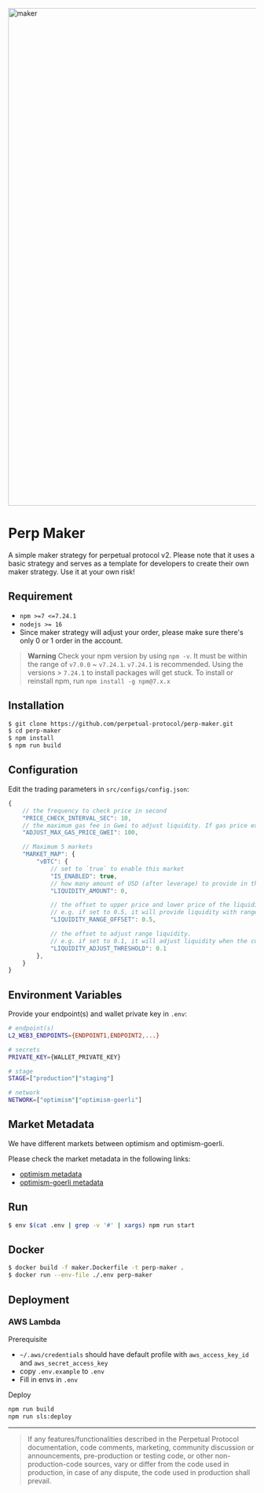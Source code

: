 <img width="1012" alt="maker" src="https://user-images.githubusercontent.com/105896/168986674-3b7169c1-c8ad-45dc-9d40-3653ff2766f4.png">

# Perp Maker

A simple maker strategy for perpetual protocol v2. Please note that it uses a basic strategy and serves as a template for developers to create their own maker strategy. Use it at your own risk!

## Requirement

-   `npm >=7 <=7.24.1`
-   `nodejs >= 16`
-   Since maker strategy will adjust your order, please make sure there's only 0 or 1 order in the account.

> **Warning**
> Check your npm version by using `npm -v`. It must be within the range of `v7.0.0` ~ `v7.24.1`. `v7.24.1` is recommended. Using the versions > `7.24.1` to install packages will get stuck. To install or reinstall npm, run `npm install -g npm@7.x.x`

## Installation

```bash
$ git clone https://github.com/perpetual-protocol/perp-maker.git
$ cd perp-maker
$ npm install
$ npm run build
```

## Configuration

Edit the trading parameters in `src/configs/config.json`:

```javascript
{
    // the frequency to check price in second
    "PRICE_CHECK_INTERVAL_SEC": 10,
    // the maximum gas fee in Gwei to adjust liquidity. If gas price exceeds this number, the liquidity won't be adjusted
    "ADJUST_MAX_GAS_PRICE_GWEI": 100,

    // Maximum 5 markets
    "MARKET_MAP": {
        "vBTC": {
            // set to `true` to enable this market
            "IS_ENABLED": true,
            // how many amount of USD (after leverage) to provide in the liquidity
            "LIQUIDITY_AMOUNT": 0,

            // the offset to upper price and lower price of the liquidity range.
            // e.g. if set to 0.5, it will provide liquidity with range [current price / 1.5, current price * 1.5]
            "LIQUIDITY_RANGE_OFFSET": 0.5,

            // the offset to adjust range liquidity.
            // e.g. if set to 0.1, it will adjust liquidity when the current price goes out of the range [market price / 1.1, market price * 1.1]
            "LIQUIDITY_ADJUST_THRESHOLD": 0.1
        },
    }
}
```

## Environment Variables

Provide your endpoint(s) and wallet private key in `.env`:

```bash
# endpoint(s)
L2_WEB3_ENDPOINTS={ENDPOINT1,ENDPOINT2,...}

# secrets
PRIVATE_KEY={WALLET_PRIVATE_KEY}

# stage
STAGE=["production"|"staging"]

# network
NETWORK=["optimism"|"optimism-goerli"]
```

## Market Metadata
We have different markets between optimism and optimism-goerli.

Please check the market metadata in the following links:
- [optimism metadata](https://metadata.perp.exchange/v2/core/optimism.json)
- [optimism-goerli metadata](https://metadata.perp.exchange/v2/core/optimism-goerli.json)

## Run

```bash
$ env $(cat .env | grep -v '#' | xargs) npm run start
```

## Docker

```bash
$ docker build -f maker.Dockerfile -t perp-maker .
$ docker run --env-file ./.env perp-maker
```

## Deployment

### AWS Lambda

Prerequisite

-   `~/.aws/credentials` should have default profile with `aws_access_key_id` and `aws_secret_access_key`
-   copy `.env.example` to `.env`
-   Fill in envs in `.env`

Deploy

```bash
npm run build
npm run sls:deploy
```

---

> If any features/functionalities described in the Perpetual Protocol documentation, code comments, marketing, community discussion or announcements, pre-production or testing code, or other non-production-code sources, vary or differ from the code used in production, in case of any dispute, the code used in production shall prevail.

